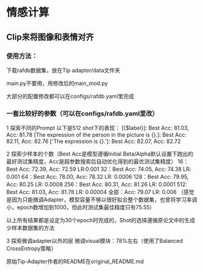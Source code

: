 # 情感计算

## Clip来将图像和表情对齐

### 使用方法：

下载rafdb数据集，放在Tip adapter/data文件夹

main.py不要用，用修改后的main_mod.py

大部分的配置修改都可以在configs/rafdb.yaml里完成

### 一套比较好的参数（可以在configs/rafdb.yaml里改）

1 探索不同的Prompt
以下是512 shot下的表现：
[{$label}]:
Best Acc: 81.03, Acc: 81.78
[The expression of the person in the picture is {}.]:
Best Acc: 82.11, Acc: 82.76
['The expression is {}.']:
Best Acc: 82.07, Acc: 82.72

2 探索少样本的个数（Best Acc是模型遵循Initial Beta/Alpha默认设置下跑出的最好测试集精度，Acc是超参数搜索后自动优化得到的最优测试集精度）
16：Best Acc: 72.39, Acc: 72.59 LR:0.001
32：Best Acc: 74.05, Acc: 74.38 LR: 0.001
64：Best Acc: 78.00, Acc: 78.32 LR: 0.0006
128：Best Acc: 79.95, Acc: 80.25 LR: 0.0008
256：Best Acc: 80.31, Acc: 81.26 LR: 0.0001
512: Best Acc: 81.03, Acc: 81.78 LR: 0.00004
全部：Acc: 79.07 LR: 0.006 （感觉是因为只能微调Adapter，模型容量不够以很好拟合整个数据集，也曾将学习率调小，epoch数增加到1000，但此时测试集最佳精度只有75.55）

以上所有结果都是设定为30个epoch时完成的，Shot的选择遵循原论文中的生成少样本数据集的方法

3 探索微调adapter以外的层
微调visual模块：78%左右（使用了Balanced CrossEntropy策略）

原始Tip-Adapter作者的README在original_README.md
